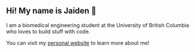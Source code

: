 <h2>Hi! My name is Jaiden 👋</h2>

I am a biomedical engineering student at the University of British Columbia who loves to build stuff with code.

You can visit my [personal website](https://jaidensiu.github.io/) to learn more about me!

<!---
jaidensiu/jaidensiu is a ✨ special ✨ repository because its `README.md` (this file) appears on your GitHub profile.
You can click the Preview link to take a look at your changes.
--->
